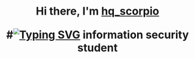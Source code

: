 <h1 align="center">Hi there, I'm <a href="https://t.me/HQ_scorpio" target="_blank">hq_scorpio</a> 


#[![Typing SVG](https://readme-typing-svg.herokuapp.com?color=%2336BCF7&lines=information+security+student)](https://git.io/typing-svg)
information security student
